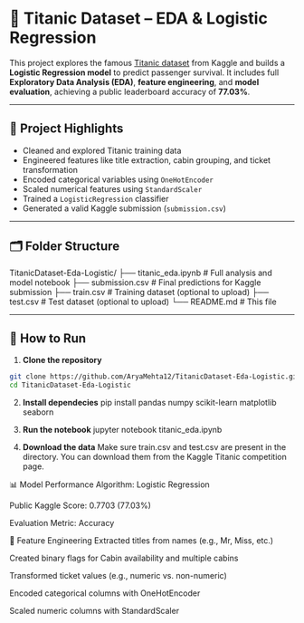 # 🚢 Titanic Dataset – EDA & Logistic Regression

This project explores the famous [Titanic dataset](https://www.kaggle.com/competitions/titanic) from Kaggle and builds a **Logistic Regression model** to predict passenger survival. It includes full **Exploratory Data Analysis (EDA)**, **feature engineering**, and **model evaluation**, achieving a public leaderboard accuracy of **77.03%**.

---

## 📌 Project Highlights

- Cleaned and explored Titanic training data
- Engineered features like title extraction, cabin grouping, and ticket transformation
- Encoded categorical variables using `OneHotEncoder`
- Scaled numerical features using `StandardScaler`
- Trained a `LogisticRegression` classifier
- Generated a valid Kaggle submission (`submission.csv`)

---

## 🗂️ Folder Structure

TitanicDataset-Eda-Logistic/
├── titanic_eda.ipynb # Full analysis and model notebook
├── submission.csv # Final predictions for Kaggle submission
├── train.csv # Training dataset (optional to upload)
├── test.csv # Test dataset (optional to upload)
└── README.md # This file


---

## 🚀 How to Run

1. **Clone the repository**

```bash
git clone https://github.com/AryaMehta12/TitanicDataset-Eda-Logistic.git
cd TitanicDataset-Eda-Logistic
```
2. **Install dependecies**
pip install pandas numpy scikit-learn matplotlib seaborn

3. **Run the notebook**
jupyter notebook titanic_eda.ipynb

4. **Download the data**
   Make sure train.csv and test.csv are present in the directory. You can download them from the Kaggle Titanic competition page.

📊 Model Performance
Algorithm: Logistic Regression

Public Kaggle Score: 0.7703 (77.03%)

Evaluation Metric: Accuracy

🔧 Feature Engineering
Extracted titles from names (e.g., Mr, Miss, etc.)

Created binary flags for Cabin availability and multiple cabins

Transformed ticket values (e.g., numeric vs. non-numeric)

Encoded categorical columns with OneHotEncoder

Scaled numeric columns with StandardScaler

